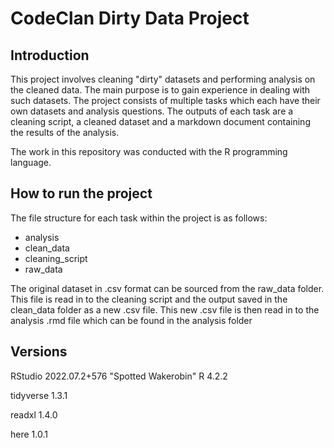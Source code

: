 # CodeClan Dirty Data Project

## Introduction

This project involves cleaning "dirty" datasets and performing analysis on the cleaned data. 
The main purpose is to gain experience in dealing with such datasets. The project consists of multiple tasks which each have their own datasets and analysis questions. The outputs of each task are a cleaning script, a cleaned dataset and a markdown document containing the results of the analysis. 
 
The work in this repository was conducted with the R programming language. 

## How to run the project

The file structure for each task within the project is as follows:
- analysis
- clean_data
- cleaning_script
- raw_data

The original dataset in .csv format can be sourced from the raw_data folder. This file is read in to the cleaning script and the output saved in the clean_data folder as a new .csv file. This new .csv file is then read in to the analysis .rmd file which can be found in the analysis folder 

## Versions

RStudio     2022.07.2+576 "Spotted Wakerobin" 
R           4.2.2

tidyverse   1.3.1

readxl      1.4.0

here        1.0.1